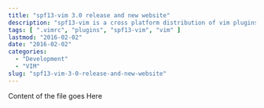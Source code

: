 ```yaml
---
title: "spf13-vim 3.0 release and new website"
description: "spf13-vim is a cross platform distribution of vim plugins and resources for Vim."
tags: [ ".vimrc", "plugins", "spf13-vim", "vim" ]
lastmod: "2016-02-02"
date: "2016-02-02"
categories:
  - "Development"
  - "VIM"
slug: "spf13-vim-3-0-release-and-new-website"
---
```


Content of the file goes Here

